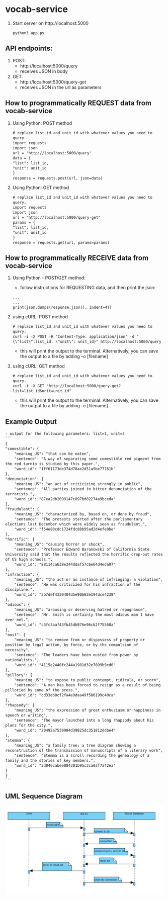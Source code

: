 # vocab-service
1. Start server on http://localhost:5000
    ```
    python3 app.py
    ```

## API endpoints:
1. POST:
    - http://localhost:5000/query
    - receives JSON in body
2. GET:
    - http://localhost:5000/query-get
    - receives JSON in the url as parameters

## How to programmatically REQUEST data from vocab-service

1. Using Python: POST method

    ```
    # replace list_id and unit_id with whatever values you need to query.
    import requests
    import json
    url = 'http://localhost:5000/query'
    data = {
    "list": list_id,
    "unit": unit_id
    }
    response = requests.post(url, json=data)
    ```

2. Using Python: GET method
    ```
    # replace list_id and unit_id with whatever values you need to query.
    import requests
    import json
    url = "http://localhost:5000/query-get"
    params = {
    "list": list_id,
    "unit": unit_id
    }
    response = requests.get(url, params=params)

## How to programmatically RECEIVE data from vocab-service

1. Using Python - POST/GET method:
    - follow instructions for REQUESTING data, and then print the json:
    ```
    ...
    ...
    print(json.dumps(response.json(), indent=4))
    ```

2. using cURL: POST method
    ```
    # replace list_id and unit_id with whatever values you need to query.
    curl -i -X POST -H "Content-Type: application/json" -d "{\"list\":list_id, \"unit\": unit_id}" http://localhost:5000/query
    ```
    - this will print the output to the terminal. Alternatively, you can save
    the output to a file by adding -o [filename]
3. using cURL: GET method
    ```
    # replace list_id and unit_id with whatever values you need to query.
    curl -i -X GET "http://localhost:5000/query-get?list=list_id&unit=unit_id"
    ```
    - this will print the output to the terminal. Alternatively, you can save
    the output to a file by adding -o [filename]

## Example Output

    - output for the following parameters: list=1, unit=3
    ```
    {
    "comestible": {
        "meaning_US": "that can be eaten",
        "sentence": "A way of separating some comestible red pigment from the red turnip is studied by this paper.",
        "word_id": "1ff01173de374d78ae2d51a9be77761b"
    },
    "denunciation": {
        "meaning_US": "an act of criticizing strongly in public",
        "sentence": "All parties joined in bitter denunciation of the terrorists.",
        "word_id": "87ea2db2099147c897bd82274a9bceda"
    },
    "fraudulent": {
        "meaning_US": "characterized by, based on, or done by fraud",
        "sentence": "The protests started after the parliamentary elections last December which were widely seen as fraudulent.",
        "word_id": "f54e80cdc1724fdc80b95ad2d4efe8be"
    },
    "horrific": {
        "meaning_US": "causing horror or shock",
        "sentence": "Professor Edward Baranowski of California State University said that the results reflected the horrific drop-out rates of US high schools.",
        "word_id": "88114ca638e344ddaf57c6e64d4eda97"
    },
    "infraction": {
        "meaning_US": "the act or an instance of infringing; a violation",
        "sentence": "He was criticized for his infraction of the discipline.",
        "word_id": "3b7def4330404d5e90683e194dce4238"
    },
    "odious": {
        "meaning_US": "arousing or deserving hatred or repugnance",
        "sentence": "Mr. Smith is certainly the most odious man I have ever met.",
        "word_id": "c3fc3aaf43fb45db976e96cb2f75560a"
    },
    "oust": {
        "meaning_US": "to remove from or dispossess of property or position by legal action, by force, or by the compulsion of necessity",
        "sentence": "The leaders have been ousted from power by nationalists.",
        "word_id": "4115e2440fc244a1981d32e7099b9cd0"
    },
    "pillory": {
        "meaning_US": "to expose to public contempt, ridicule, or scorn",
        "sentence": "A man has been forced to resign as a result of being pilloried by some of the press.",
        "word_id": "cd33eb8cf2fa4e9daa49f586199c40ca"
    },
    "rhapsody": {
        "meaning_US": "the expression of great enthusiasm or happiness in speech or writing",
        "sentence": "The mayor launched into a long rhapsody about his plans for the city.",
        "word_id": "20492a7530984d39825dc351812ddbe4"
    },
    "stemma": {
        "meaning_US": "a family tree; a tree diagram showing a reconstruction of the transmission of manuscripts of a literary work",
        "sentence": "Stemma is a scroll recording the genealogy of a family and the stories of key members.",
        "word_id": "3d046cabee084301b95c3ca03f7a42ea"
    }
    }
    ```

## UML Sequence Diagram
![UML diagram](/sequence_diagram_vocab_service.PNG)
